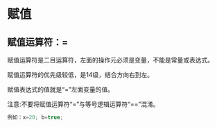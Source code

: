 # 赋值

## 赋值运算符：=

赋值运算符是二目运算符，左面的操作元必须是变量，不能是常量或表达式。

赋值运算符的优先级较低，是14级，结合方向右到左。

赋值表达式的值就是“=”左面变量的值。

注意:不要将赋值运算符“=”与等号逻辑运算符“==”混淆。

```java
例如：x=20; b=true;
```



